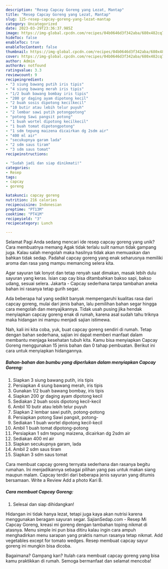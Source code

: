 ```yaml
---
description: "Resep Capcay Goreng yang Lezat, Mantap"
title: "Resep Capcay Goreng yang Lezat, Mantap"
slug: 125-resep-capcay-goreng-yang-lezat-mantap
category: Uncategorized
date: 2023-03-29T23:36:37.985Z
image: https://img-global.cpcdn.com/recipes/04b0646d3f342aba/680x482cq70/capcay-goreng-foto-resep-utama.jpg
hideToc: false
enableToc: true
enableTocContent: false
thumbnail: https://img-global.cpcdn.com/recipes/04b0646d3f342aba/680x482cq70/capcay-goreng-foto-resep-utama.jpg
cover: https://img-global.cpcdn.com/recipes/04b0646d3f342aba/680x482cq70/capcay-goreng-foto-resep-utama.jpg
author: Admin
authorAv: notfound
ratingvalue: 3.3
reviewcount: 9
recipeingredient:
- "3 siung bawang putih iris tipis"
- "4 siung bawang merah iris tipis"
- "1/2 buah bawang bombay iris tipis"
- "200 gr daging ayam dipotong kecil"
- "2 buah sosis dipotong kecilkecil"
- "10 butir atau lebih telur puyuh"
- "2 lembar sawi putih potongpotong"
- "potong Sawi pangsit potong"
- "1 buah wortel dipotong kecilkecil"
- "1 buah tomat dipotongpotong"
- "1 sdm tepung maizena dicairkan dg 2sdm air"
- "400 ml air"
- "secukupnya garam lada"
- "2 sdm saus tiram"
- "3 sdm saus tomat"
recipeinstructions:

- "Sudah jadi dan siap dinikmati!"
categories:
- Resep
tags:
- capcay
- goreng

katakunci: capcay goreng 
nutrition: 216 calories
recipecuisine: Indonesian
preptime: "PT13M"
cooktime: "PT41M"
recipeyield: "3"
recipecategory: Lunch

---
```



Selamat Pagi Anda sedang mencari ide resep capcay goreng yang unik? Cara membuatnya memang Agak tidak terlalu sulit namun tidak gampang juga. Kalau salah mengolah maka hasilnya tidak akan memuaskan dan bahkan tidak sedap. Padahal capcay goreng yang enak seharusnya memiliki aroma dan rasa yang mampu memancing selera kita.


Agar sayuran tak lonyot dan tetap renyah saat dimakan, masak lebih dulu sayuran yang keras. Isian cap cay bisa ditambahkan bakso sapi, bakso udang, sesuai selera. Jakarta - Capcay sederhana tanpa tambahan aneka bahan ini rasanya tetap gurih segar.

Ada beberapa hal yang sedikit banyak mempengaruhi kualitas rasa dari capcay goreng, mulai dari jenis bahan, lalu pemilihan bahan segar hingga cara mengolah dan menyajikannya. Tidak usah pusing jika hendak menyiapkan capcay goreng enak di rumah, karena asal sudah tahu triknya maka hidangan ini mampu menjadi sajian istimewa.


Nah, kali ini kita coba, yuk, buat capcay goreng sendiri di rumah. Tetap dengan bahan sederhana, sajian ini dapat memberi manfaat dalam membantu menjaga kesehatan tubuh kita. Kamu bisa menyiapkan Capcay Goreng menggunakan 15 jenis bahan dan 0 tahap pembuatan. Berikut ini cara untuk menyiapkan hidangannya.

<!--inarticleads1-->

##### Bahan-bahan dan bumbu yang diperlukan dalam menyiapkan Capcay Goreng:

1. Siapkan 3 siung bawang putih, iris tipis
1. Persiapkan 4 siung bawang merah, iris tipis
1. Gunakan 1/2 buah bawang bombay, iris tipis
1. Siapkan 200 gr daging ayam dipotong kecil
1. Sediakan 2 buah sosis dipotong kecil-kecil
1. Ambil 10 butir atau lebih telur puyuh
1. Siapkan 2 lembar sawi putih, potong-potong
1. Persiapkan potong Sawi pangsit, potong-
1. Sediakan 1 buah wortel dipotong kecil-kecil
1. Ambil 1 buah tomat dipotong-potong
1. Persiapkan 1 sdm tepung maizena, dicairkan dg 2sdm air
1. Sediakan 400 ml air
1. Siapkan secukupnya garam, lada
1. Ambil 2 sdm saus tiram
1. Siapkan 3 sdm saus tomat


Cara membuat capcay goreng ternyata sederhana dan rasanya begitu rumahan. Ini menjadikannya sebagai pilihan yang pas untuk makan siang maupun malam. Capcay terdiri dari beberapa jenis sayuran yang ditumis bersamaan. Write a Review Add a photo Kari B. 

<!--inarticleads2-->

##### Cara membuat Capcay Goreng:


1. Selesai dan siap dihidangkan!

Hidangan ini tidak hanya lezat, tetapi juga kaya akan nutrisi karena menggunakan beragam sayuran segar. SajianSedap.com - Resep Mi Capcay Goreng, kreasi mi goreng dengan tambahan toping nikmat di atasnya. Menu simple ini pun bisa ditiru kalau ingin cara ampuh menghadirkan menu sarapan yang praktis namun rasanya tetap nikmat. Add vegetables except for tomato wedges. Resep membuat capcay sayur goreng ini mungkin bisa dicoba. 

Bagaimana? Gampang kan? Itulah cara membuat capcay goreng yang bisa kamu praktikkan di rumah. Semoga bermanfaat dan selamat mencoba!
